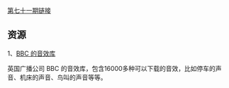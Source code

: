 [第七十一期链接](https://github.com/ruanyf/weekly/blob/master/docs/issue-71.md)

## 资源

1、[BBC 的音效库](http://bbcsfx.acropolis.org.uk/)

英国广播公司 BBC 的音效库，包含16000多种可以下载的音效，比如停车的声音、机床的声音、鸟叫的声音等等。


